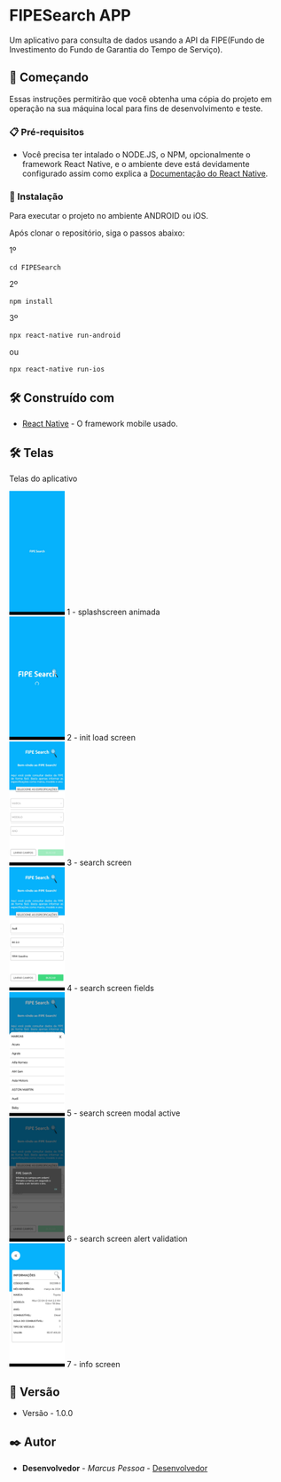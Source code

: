 # FIPESearch APP

Um aplicativo para consulta de dados usando a API da FIPE(Fundo de Investimento do Fundo de Garantia do Tempo de Serviço).

## 🚀 Começando

Essas instruções permitirão que você obtenha uma cópia do projeto em operação na sua máquina local para fins de desenvolvimento e teste.

### 📋 Pré-requisitos

- Você precisa ter intalado o NODE.JS, o NPM, opcionalmente o framework React Native, e o ambiente deve está devidamente configurado assim como explica a [Documentação do React Native](https://reactnative.dev/docs/0.71/environment-setup).

### 🔧 Instalação

Para executar o projeto no ambiente ANDROID ou iOS.

Após clonar o repositório, siga o passos abaixo:

1º

```
cd FIPESearch
```

2º

```
npm install
```

3º

```
npx react-native run-android
```

ou

```
npx react-native run-ios
```

## 🛠️ Construído com

- [React Native](https://reactnative.dev/) - O framework mobile usado.

## 🛠️ Telas

Telas do aplicativo

<img width="100px" src="https://github.com/marcusvictorpessoa/FIPESearch/blob/main/screens/01%20splashscreen%20animada.jpeg" />
1 - splashscreen animada
<br>
<img width="100px" src="https://github.com/marcusvictorpessoa/FIPESearch/blob/main/screens/02%20init%20load%20screen.jpeg" />
2 - init load screen
<br>
<img width="100px" src="https://github.com/marcusvictorpessoa/FIPESearch/blob/main/screens/03%20search%20screen.jpeg" />
3 - search screen
<br>
<img width="100px" src="https://github.com/marcusvictorpessoa/FIPESearch/blob/main/screens/04%20search%20screen%20fields.jpeg" />
4 -  search screen fields
<br>
<img width="100px" src="https://github.com/marcusvictorpessoa/FIPESearch/blob/main/screens/05%20search%20screen%20modal%20active.jpeg" />
5 - search screen modal active
<br>
<img width="100px" src="https://github.com/marcusvictorpessoa/FIPESearch/blob/main/screens/06%20search%20screen%20alert%20validation.jpeg" />
6 - search screen alert validation
<br>
<img width="100px" src="https://github.com/marcusvictorpessoa/FIPESearch/blob/main/screens/07%20info%20screen.jpeg" />
7 - info screen

## 📌 Versão

- Versão - 1.0.0

## ✒️ Autor

- **Desenvolvedor** - _Marcus Pessoa_ - [Desenvolvedor](https://github.com/linkParaPerfil)
